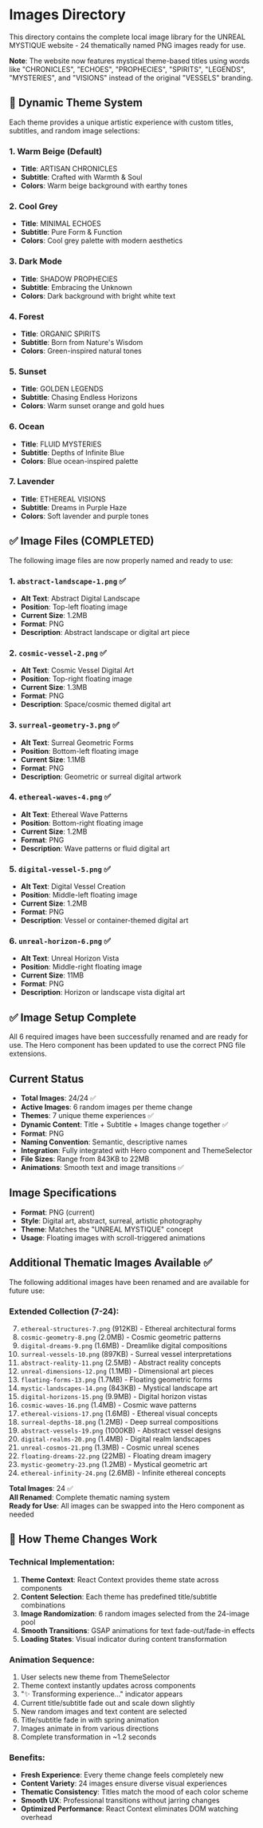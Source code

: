 # Images Directory

This directory contains the complete local image library for the UNREAL MYSTIQUE website - 24 thematically named PNG images ready for use.

**Note**: The website now features mystical theme-based titles using words like "CHRONICLES", "ECHOES", "PROPHECIES", "SPIRITS", "LEGENDS", "MYSTERIES", and "VISIONS" instead of the original "VESSELS" branding.

## 🎨 Dynamic Theme System

Each theme provides a unique artistic experience with custom titles, subtitles, and random image selections:

### 1. **Warm Beige** (Default)

- **Title**: ARTISAN CHRONICLES
- **Subtitle**: Crafted with Warmth & Soul
- **Colors**: Warm beige background with earthy tones

### 2. **Cool Grey**

- **Title**: MINIMAL ECHOES
- **Subtitle**: Pure Form & Function
- **Colors**: Cool grey palette with modern aesthetics

### 3. **Dark Mode**

- **Title**: SHADOW PROPHECIES
- **Subtitle**: Embracing the Unknown
- **Colors**: Dark background with bright white text

### 4. **Forest**

- **Title**: ORGANIC SPIRITS
- **Subtitle**: Born from Nature's Wisdom
- **Colors**: Green-inspired natural tones

### 5. **Sunset**

- **Title**: GOLDEN LEGENDS
- **Subtitle**: Chasing Endless Horizons
- **Colors**: Warm sunset orange and gold hues

### 6. **Ocean**

- **Title**: FLUID MYSTERIES
- **Subtitle**: Depths of Infinite Blue
- **Colors**: Blue ocean-inspired palette

### 7. **Lavender**

- **Title**: ETHEREAL VISIONS
- **Subtitle**: Dreams in Purple Haze
- **Colors**: Soft lavender and purple tones

## ✅ Image Files (COMPLETED)

The following image files are now properly named and ready to use:

### 1. `abstract-landscape-1.png` ✅

- **Alt Text**: Abstract Digital Landscape
- **Position**: Top-left floating image
- **Current Size**: 1.2MB
- **Format**: PNG
- **Description**: Abstract landscape or digital art piece

### 2. `cosmic-vessel-2.png` ✅

- **Alt Text**: Cosmic Vessel Digital Art
- **Position**: Top-right floating image
- **Current Size**: 1.3MB
- **Format**: PNG
- **Description**: Space/cosmic themed digital art

### 3. `surreal-geometry-3.png` ✅

- **Alt Text**: Surreal Geometric Forms
- **Position**: Bottom-left floating image
- **Current Size**: 1.1MB
- **Format**: PNG
- **Description**: Geometric or surreal digital artwork

### 4. `ethereal-waves-4.png` ✅

- **Alt Text**: Ethereal Wave Patterns
- **Position**: Bottom-right floating image
- **Current Size**: 1.2MB
- **Format**: PNG
- **Description**: Wave patterns or fluid digital art

### 5. `digital-vessel-5.png` ✅

- **Alt Text**: Digital Vessel Creation
- **Position**: Middle-left floating image
- **Current Size**: 1.2MB
- **Format**: PNG
- **Description**: Vessel or container-themed digital art

### 6. `unreal-horizon-6.png` ✅

- **Alt Text**: Unreal Horizon Vista
- **Position**: Middle-right floating image
- **Current Size**: 11MB
- **Format**: PNG
- **Description**: Horizon or landscape vista digital art

## ✅ Image Setup Complete

All 6 required images have been successfully renamed and are ready for use. The Hero component has been updated to use the correct PNG file extensions.

## Current Status

- **Total Images**: 24/24 ✅
- **Active Images**: 6 random images per theme change
- **Themes**: 7 unique theme experiences ✅
- **Dynamic Content**: Title + Subtitle + Images change together ✅
- **Format**: PNG
- **Naming Convention**: Semantic, descriptive names
- **Integration**: Fully integrated with Hero component and ThemeSelector
- **File Sizes**: Range from 843KB to 22MB
- **Animations**: Smooth text and image transitions ✅

## Image Specifications

- **Format**: PNG (current)
- **Style**: Digital art, abstract, surreal, artistic photography
- **Theme**: Matches the "UNREAL MYSTIQUE" concept
- **Usage**: Floating images with scroll-triggered animations

## Additional Thematic Images Available ✅

The following additional images have been renamed and are available for future use:

### Extended Collection (7-24):

7. `ethereal-structures-7.png` (912KB) - Ethereal architectural forms
8. `cosmic-geometry-8.png` (2.0MB) - Cosmic geometric patterns
9. `digital-dreams-9.png` (1.6MB) - Dreamlike digital compositions
10. `surreal-vessels-10.png` (897KB) - Surreal vessel interpretations
11. `abstract-reality-11.png` (2.5MB) - Abstract reality concepts
12. `unreal-dimensions-12.png` (1.1MB) - Dimensional art pieces
13. `floating-forms-13.png` (1.7MB) - Floating geometric forms
14. `mystic-landscapes-14.png` (843KB) - Mystical landscape art
15. `digital-horizons-15.png` (9.9MB) - Digital horizon vistas
16. `cosmic-waves-16.png` (1.4MB) - Cosmic wave patterns
17. `ethereal-visions-17.png` (1.6MB) - Ethereal visual concepts
18. `surreal-depths-18.png` (1.2MB) - Deep surreal compositions
19. `abstract-vessels-19.png` (1000KB) - Abstract vessel designs
20. `digital-realms-20.png` (1.4MB) - Digital realm landscapes
21. `unreal-cosmos-21.png` (1.3MB) - Cosmic unreal scenes
22. `floating-dreams-22.png` (22MB) - Floating dream imagery
23. `mystic-geometry-23.png` (1.2MB) - Mystical geometric art
24. `ethereal-infinity-24.png` (2.6MB) - Infinite ethereal concepts

**Total Images**: 24 ✅  
**All Renamed**: Complete thematic naming system  
**Ready for Use**: All images can be swapped into the Hero component as needed

## 🔧 How Theme Changes Work

### Technical Implementation:

1. **Theme Context**: React Context provides theme state across components
2. **Content Selection**: Each theme has predefined title/subtitle combinations
3. **Image Randomization**: 6 random images selected from the 24-image pool
4. **Smooth Transitions**: GSAP animations for text fade-out/fade-in effects
5. **Loading States**: Visual indicator during content transformation

### Animation Sequence:

1. User selects new theme from ThemeSelector
2. Theme context instantly updates across components
3. "✨ Transforming experience..." indicator appears
4. Current title/subtitle fade out and scale down slightly
5. New random images and text content are selected
6. Title/subtitle fade in with spring animation
7. Images animate in from various directions
8. Complete transformation in ~1.2 seconds

### Benefits:

- **Fresh Experience**: Every theme change feels completely new
- **Content Variety**: 24 images ensure diverse visual experiences
- **Thematic Consistency**: Titles match the mood of each color scheme
- **Smooth UX**: Professional transitions without jarring changes
- **Optimized Performance**: React Context eliminates DOM watching overhead
